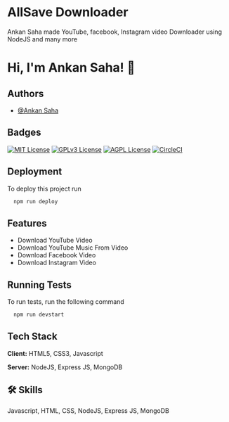 
# AllSave Downloader

Ankan Saha made YouTube, facebook, Instagram video Downloader using NodeJS and many more


# Hi, I'm Ankan Saha! 👋


## Authors

- [@Ankan Saha](https://www.github.com/AnkanSaha)


## Badges
[![MIT License](https://img.shields.io/badge/License-MIT-green.svg)](https://choosealicense.com/licenses/mit/)
[![GPLv3 License](https://img.shields.io/badge/License-GPL%20v3-yellow.svg)](https://opensource.org/licenses/)
[![AGPL License](https://img.shields.io/badge/license-AGPL-blue.svg)](http://www.gnu.org/licenses/agpl-3.0)
[![CircleCI](https://dl.circleci.com/status-badge/img/gh/AnkanSaha/Video-Downloader/tree/main.svg?style=svg)](https://dl.circleci.com/status-badge/redirect/gh/AnkanSaha/Video-Downloader/tree/main)

## Deployment

To deploy this project run

```bash
  npm run deploy
```


## Features

- Download YouTube Video
- Download YouTube Music From Video
- Download Facebook Video
- Download Instagram Video


## Running Tests

To run tests, run the following command

```bash
  npm run devstart
```


## Tech Stack

**Client:** HTML5, CSS3, Javascript

**Server:** NodeJS, Express JS, MongoDB 


## 🛠 Skills
Javascript, HTML, CSS, NodeJS, Express JS, MongoDB

